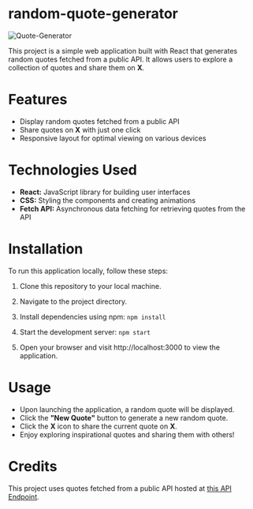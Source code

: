 # random-quote-generator
![Quote-Generator](https://github.com/hashim-baig/random-quote-generator/assets/58852439/2af1a37c-a8cc-42b8-a0d6-befe87f06644)

This project is a simple web application built with React that generates random quotes fetched from a public API. It allows users to explore a collection of quotes and share them on **X**.

# Features
* Display random quotes fetched from a public API
* Share quotes on **X** with just one click
* Responsive layout for optimal viewing on various devices

# Technologies Used
* **React:** JavaScript library for building user interfaces
* **CSS:** Styling the components and creating animations
* **Fetch API:** Asynchronous data fetching for retrieving quotes from the API

# Installation
To run this application locally, follow these steps:

1. Clone this repository to your local machine.

2. Navigate to the project directory.

3. Install dependencies using npm:
`npm install`

4. Start the development server:
`npm start`

5. Open your browser and visit http://localhost:3000 to view the application.

# Usage
* Upon launching the application, a random quote will be displayed.
* Click the **"New Quote"** button to generate a new random quote.
* Click the **X** icon to share the current quote on **X**.
* Enjoy exploring inspirational quotes and sharing them with others!

# Credits
This project uses quotes fetched from a public API hosted at [this API Endpoint](https://gist.githubusercontent.com/camperbot/5a022b72e96c4c9585c32bf6a75f62d9/raw/e3c6895ce42069f0ee7e991229064f167fe8ccdc/quotes.json).
